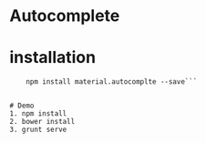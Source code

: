 # Autocomplete

# installation 

```bower install material.autocomplte --save
    npm install material.autocomplte --save```


# Demo 
1. npm install
2. bower install
3. grunt serve
